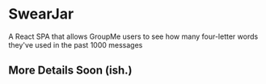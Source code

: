 # SwearJar

A React SPA that allows GroupMe users to see how many four-letter words they've used in the past 1000 messages

## More Details Soon (ish.)

